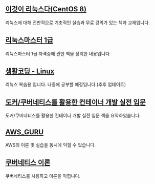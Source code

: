 ## [이것이 리눅스다(CentOS 8)](./이것이%20리눅스다/README.md)

리눅스에 대해 전반적으로 기초적인 실습과 무료 강의가 있는 책과 교재입니다.

## [리눅스마스터 1급](./리눅스마스터%201급/README.md)

리눅스마스터 1급 자격증에 관한 책을 정리한 내용입니다.

## [생활코딩 - Linux](./생활코딩%20-%20Linux/README.md)

리눅스 복습용 입니다. 나중에 공부할 예정입니다.(추후 업데이트)

## [도커/쿠버네티스를 활용한 컨테이너 개발 실전 입문](./도커_쿠버네티스/README.md)

도커/쿠버네티스를 활용한 컨테이너 개발 실전 입문 책을 요약하였습니다.

## [AWS_GURU](./AWS_GURU/README.md)

AWS의 이론 및 실습을 동시에 익힐 수 있습니다.

## [쿠버네티스 이론](./Kubernetes/README.md)

쿠버네티스를 사용하고 이론을 익힙니다.

